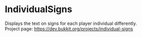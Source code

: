 # IndividualSigns
Displays the text on signs for each player individual differently.  
Project page: https://dev.bukkit.org/projects/individual-signs
